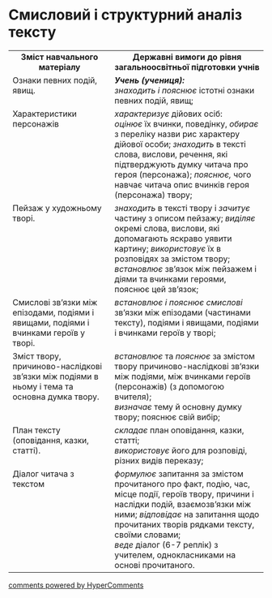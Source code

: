 <div id="hypercomments_widget" class="js-hypercomments-widget invisible"></div>

# Смисловий і структурний аналіз тексту 

<table>
  <tr>
    <td width="40%" align="center"><b>Зміст навчального матеріалу<b></td>
    <td width="60%" align="center"><b>Державні вимоги до рівня загальноосвітньої підготовки учнів</b></td>
  </tr>
  <tr>
    <td width="40%" style="vertical-align:top !important;">
Ознаки певних подій, явищ.</td>
    <td width="60%" style="vertical-align:top !important;">
<i><b>Учень (учениця):</b></i><br>
<i>знаходить і пояснює</i> істотні ознаки певних подій, явищ; </td>
  </tr>
  <tr>
    <td width="40%" style="vertical-align:top !important;">
Характеристики персонажів</td>
    <td width="60%" style="vertical-align:top !important;">
<i>характеризує</i> дійових осіб:<br>
<i>оцінює</i> їх вчинки, поведінку, <i>обирає</i> з переліку назви рис характеру дійової особи; <i>знаходить</i> в тексті слова, вислови, речення, які підтверджують думку читача про героя (персонажа); <i>пояснює,</i> чого навчає читача опис вчинків героя (персонажа) твору; 
 </td></tr>
 <tr>
    <td width="40%" style="vertical-align:top !important;">
Пейзаж у художньому творі.</td>
    <td width="60%" style="vertical-align:top !important;">
<i>знаходить</i> в тексті твору і <i>зачитує</i> частину з описом пейзажу; <i>виділяє</i> окремі слова, вислови, які допомагають яскраво уявити картину; <i>використовує</i> їх в розповідях за змістом твору;<br>
<i>встановлює</i> зв’язок між пейзажем і діями та вчинками героями, пояснює цей зв’язок;
</td></tr>
  <tr>
    <td width="40%" style="vertical-align:top !important;">
Смислові зв’язки між епізодами, подіями і явищами, подіями і вчинками героїв у творі.</td>
    <td width="60%" style="vertical-align:top !important;">
<i>встановлює і пояснює смислові</i> зв’язки між епізодами (частинами тексту), подіями і явищами, подіями і вчинками героїв у творі;</td>
  </tr>
  <tr>
    <td width="40%" style="vertical-align:top !important;">
Зміст твору, причиново-наслідкові зв’язки між подіями в ньому і тема та основна думка твору.</td>
    <td width="60%" style="vertical-align:top !important;">
<i>встановлює</i> та <i>пояснює</i> за змістом твору причиново-наслідкові зв’язки між подіями, між вчинками героїв (персонажів) (з допомогою вчителя);<br>
<i>визначає</i> тему й основну думку твору; пояснює свій вибір;
</td>
  </tr>
   <tr>
    <td width="40%" style="vertical-align:top !important;">План тексту (оповідання, казки, статті).</td>
    <td width="60%" style="vertical-align:top !important;"><i>складає</i> план оповідання, казки, статті;<br> 
    <i>використовує</i> його для розповіді, різних видів переказу; </td>
  </tr>
  <tr>
    <td width="40%" style="vertical-align:top !important;">Діалог читача з текстом</td>
    <td width="60%" style="vertical-align:top !important;"><i>формулює</i> запитання за змістом прочитаного про факт, подію, час, місце події, героїв твору, причини і наслідки подій, взаємозв’язки між ними; <i>відповідає</i> на запитання щодо прочитаних творів рядками тексту, своїми словами;<br>
<i>веде</i> діалог (6-7 реплік) з учителем, однокласниками на основі прочитаного.
</td>
  </tr>
</table>

<div class="js-hypercomments-container">
<a href="http://hypercomments.com" class="hc-link" title="comments widget">comments powered by HyperComments</a>
</div>